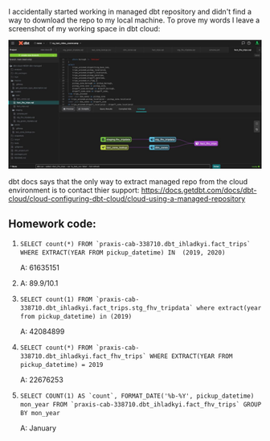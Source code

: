 I accidentally started working in managed dbt repository and didn't find a way to download the repo to my local machine. To prove my words I leave a screenshot of my working space in dbt cloud:


<img src="./img/screen.png"/>


dbt docs says that the only way to extract managed repo from the cloud environment is to contact thier support:
https://docs.getdbt.com/docs/dbt-cloud/cloud-configuring-dbt-cloud/cloud-using-a-managed-repository

## Homework code:

1. ```SELECT count(*) FROM `praxis-cab-338710.dbt_ihladkyi.fact_trips`
WHERE EXTRACT(YEAR FROM pickup_datetime) IN  (2019, 2020)```

    A: 61635151

2. A: 89.9/10.1

3. ```SELECT count(1) FROM `praxis-cab-338710.dbt_ihladkyi.fact_trips.stg_fhv_tripdata`
where extract(year from pickup_datetime) in (2019)```

    A: 42084899

4. ```SELECT count(*) FROM `praxis-cab-338710.dbt_ihladkyi.fact_fhv_trips`
WHERE EXTRACT(YEAR FROM pickup_datetime) = 2019```
    
    A: 22676253

5. ```SELECT COUNT(1) AS `count`, FORMAT_DATE('%b-%Y', pickup_datetime) mon_year FROM `praxis-cab-338710.dbt_ihladkyi.fact_fhv_trips`
GROUP BY mon_year```

    A: January
